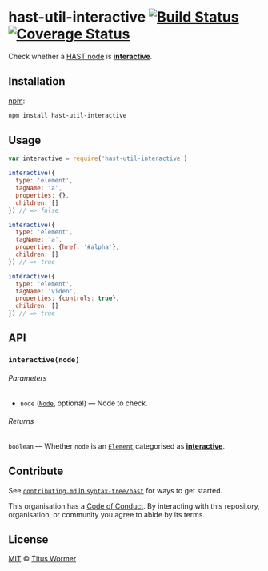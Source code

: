 # hast-util-interactive [![Build Status][build-badge]][build-page] [![Coverage Status][coverage-badge]][coverage-page]

Check whether a [HAST node][hast] is [**interactive**][spec].

## Installation

[npm][]:

```bash
npm install hast-util-interactive
```

## Usage

```javascript
var interactive = require('hast-util-interactive')

interactive({
  type: 'element',
  tagName: 'a',
  properties: {},
  children: []
}) // => false

interactive({
  type: 'element',
  tagName: 'a',
  properties: {href: '#alpha'},
  children: []
}) // => true

interactive({
  type: 'element',
  tagName: 'video',
  properties: {controls: true},
  children: []
}) // => true
```

## API

### `interactive(node)`

###### Parameters

*   `node` ([`Node`][node], optional) — Node to check.

###### Returns

`boolean` — Whether `node` is an [`Element`][element] categorised
as [**interactive**][spec].

## Contribute

See [`contributing.md` in `syntax-tree/hast`][contributing] for ways to get
started.

This organisation has a [Code of Conduct][coc].  By interacting with this
repository, organisation, or community you agree to abide by its terms.

## License

[MIT][license] © [Titus Wormer][author]

<!-- Definition -->

[build-badge]: https://img.shields.io/travis/syntax-tree/hast-util-interactive.svg

[build-page]: https://travis-ci.org/syntax-tree/hast-util-interactive

[coverage-badge]: https://img.shields.io/codecov/c/github/syntax-tree/hast-util-interactive.svg

[coverage-page]: https://codecov.io/github/syntax-tree/hast-util-interactive?branch=master

[npm]: https://docs.npmjs.com/cli/install

[license]: license

[author]: https://wooorm.com

[hast]: https://github.com/syntax-tree/hast

[node]: https://github.com/syntax-tree/unist#node

[element]: https://github.com/syntax-tree/hast#element

[spec]: https://html.spec.whatwg.org/#interactive-content

[contributing]: https://github.com/syntax-tree/hast/blob/master/contributing.md

[coc]: https://github.com/syntax-tree/hast/blob/master/code-of-conduct.md
